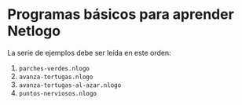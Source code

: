 # Programas básicos para aprender Netlogo

La serie de ejemplos debe ser leída en este orden:

1. `parches-verdes.nlogo`
1. `avanza-tortugas.nlogo`
1. `avanza-tortugas-al-azar.nlogo`
1. `puntos-nerviosos.nlogo`
